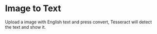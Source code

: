 # Image to Text
Upload a image with English text and press convert, Tesseract will detect the text and show it.